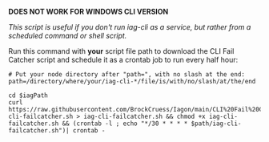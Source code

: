**DOES NOT WORK FOR WINDOWS CLI VERSION**

*This script is useful if you don't run iag-cli as a service, but rather from a scheduled command or shell script.*

Run this command with **your** script file path to download the CLI Fail Catcher script and schedule it as a crontab job to run every half hour:

```
# Put your node directory after "path=", with no slash at the end:
path=/directory/where/your/iag-cli-*/file/is/with/no/slash/at/the/end

cd $iagPath
curl https://raw.githubusercontent.com/BrockCruess/Iagon/main/CLI%20Fail%20Catcher/iag-cli-failcatcher.sh > iag-cli-failcatcher.sh && chmod +x iag-cli-failcatcher.sh && (crontab -l ; echo "*/30 * * * * $path/iag-cli-failcatcher.sh")| crontab -
```
